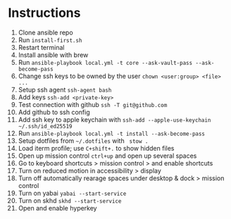 # Instructions

1. Clone ansible repo
2. Run `install-first.sh`
3. Restart terminal
4. Install ansible with brew
5. Run `ansible-playbook local.yml -t core --ask-vault-pass --ask-become-pass`
6. Change ssh keys to be owned by the user `chown <user:group> <file> ...`
7. Setup ssh agent `ssh-agent bash`
8. Add keys `ssh-add <private-key>`
9. Test connection with github `ssh -T git@github.com`
10. Add github to ssh config
11. Add ssh key to apple keychain with `ssh-add --apple-use-keychain ~/.ssh/id_ed25519`
10. Run `ansible-playbook local.yml -t install --ask-become-pass`
11. Setup dotfiles from `~/.dotfiles` with ` stow .`
12. Load iterm profile; use `C+shift+.` to show hidden files
13. Open up mission control `ctrl+up` and open up several spaces
14. Go to keyboard shortcuts > mission control > and enable shortcuts
15. Turn on reduced motion in accessibility > display
16. Turn off automatically rearage spaces under desktop & dock > mission control
17. Turn on yabai `yabai --start-service`
18. Turn on skhd `skhd --start-service`
19. Open and enable hyperkey
